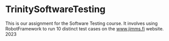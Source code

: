 # TrinitySoftwareTesting
This is our assignment for the Software Testing course. It involves using RobotFramework to run 10 distinct test cases on the www.jimms.fi website. 2023
